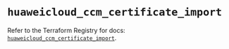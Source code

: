 # `huaweicloud_ccm_certificate_import`

Refer to the Terraform Registry for docs: [`huaweicloud_ccm_certificate_import`](https://registry.terraform.io/providers/huaweicloud/huaweicloud/1.71.1/docs/resources/ccm_certificate_import).
